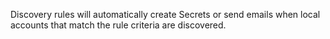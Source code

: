 Discovery rules will automatically create Secrets or send emails when local accounts that match the rule criteria are discovered.